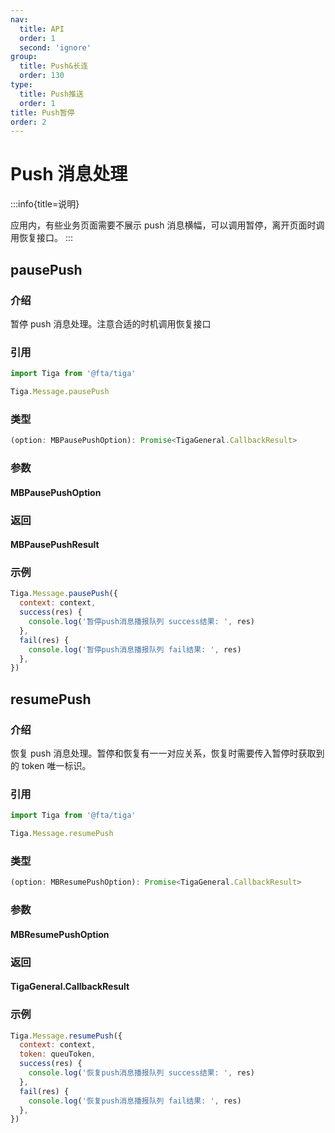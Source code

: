```yaml
---
nav:
  title: API
  order: 1
  second: 'ignore'
group:
  title: Push&长连
  order: 130
type:
  title: Push推送
  order: 1
title: Push暂停
order: 2
---
```


# Push 消息处理

:::info{title=说明}

应用内，有些业务页面需要不展示 push 消息横幅，可以调用暂停，离开页面时调用恢复接口。
:::

## pausePush

<Platform support="thresh,mw,logic,h5" version="1.3.0"></Platform>

### 介绍

暂停 push 消息处理。注意合适的时机调用恢复接口

### 引用

```jsx | pure
import Tiga from '@fta/tiga'

Tiga.Message.pausePush
```

### 类型

```jsx | pure
(option: MBPausePushOption): Promise<TigaGeneral.CallbackResult>
```

### 参数

#### MBPausePushOption

<API id="Message_MBPausePushOption"></API>

### 返回

#### MBPausePushResult

<API id="Message_MBPausePushResult"></API>

### 示例

```jsx | pure
Tiga.Message.pausePush({
  context: context,
  success(res) {
    console.log('暂停push消息播报队列 success结果: ', res)
  },
  fail(res) {
    console.log('暂停push消息播报队列 fail结果: ', res)
  },
})
```

## resumePush

<Platform support="thresh,mw,logic,h5" version="1.3.0"></Platform>

### 介绍

恢复 push 消息处理。暂停和恢复有一一对应关系，恢复时需要传入暂停时获取到的 token 唯一标识。

### 引用

```jsx | pure
import Tiga from '@fta/tiga'

Tiga.Message.resumePush
```

### 类型

```jsx | pure
(option: MBResumePushOption): Promise<TigaGeneral.CallbackResult>
```

### 参数

#### MBResumePushOption

<API id="Message_MBResumePushOption"></API>

### 返回

#### TigaGeneral.CallbackResult

<API id="TigaGeneralOption_CallbackResult"></API>

### 示例

```jsx | pure
Tiga.Message.resumePush({
  context: context,
  token: queuToken,
  success(res) {
    console.log('恢复push消息播报队列 success结果: ', res)
  },
  fail(res) {
    console.log('恢复push消息播报队列 fail结果: ', res)
  },
})
```
